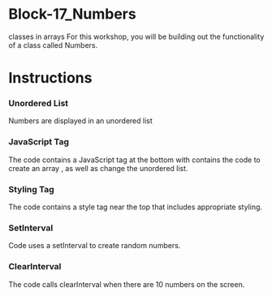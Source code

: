 # Block-17_Numbers

classes in arrays
For this workshop, you will be building out the functionality of a class called Numbers.

# Instructions

### Unordered List

Numbers are displayed in an unordered list

### JavaScript Tag

The code contains a JavaScript tag at the bottom with contains the code to create an array , as well as change the unordered list.

### Styling Tag

The code contains a style tag near the top that includes appropriate styling.

### SetInterval

Code uses a setInterval to create random numbers.

### ClearInterval

The code calls clearInterval when there are 10 numbers on the screen.
